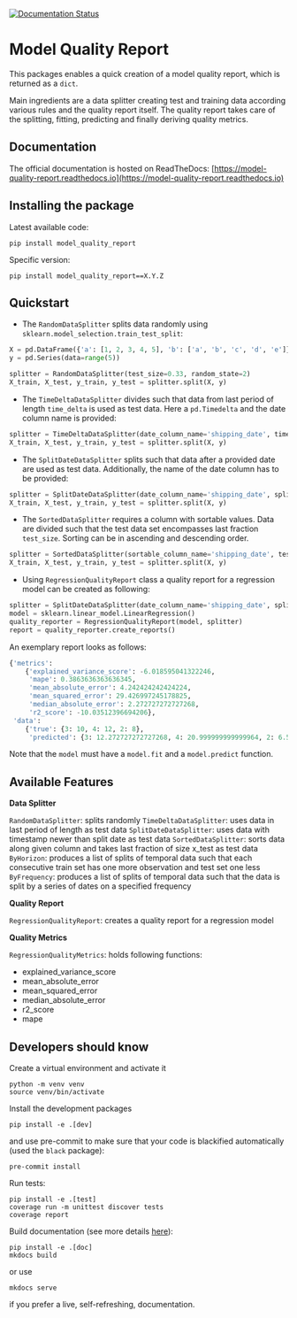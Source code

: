 [![Documentation Status](https://readthedocs.org/projects/model-quality-report/badge/?version=latest&style=flat-square)](https://model-quality-report.readthedocs.io/en/latest/?badge=latest)

# Model Quality Report

This packages enables a quick creation of a model quality report, which is returned 
as a `dict`. 

Main ingredients are a data splitter creating test and training data according various rules and the quality report itself. The quality report takes care of the splitting, fitting, predicting and finally deriving quality metrics.  

## Documentation

The official documentation is hosted on ReadTheDocs: [https://model-quality-report.readthedocs.io](https://model-quality-report.readthedocs.io)

## Installing the package

Latest available code:
```shell
pip install model_quality_report
```
Specific version:
```shell
pip install model_quality_report==X.Y.Z
```

## Quickstart

* The `RandomDataSplitter` splits data randomly using `sklearn.model_selection.train_test_split`:
```python
X = pd.DataFrame({'a': [1, 2, 3, 4, 5], 'b': ['a', 'b', 'c', 'd', 'e']})
y = pd.Series(data=range(5))

splitter = RandomDataSplitter(test_size=0.33, random_state=2)
X_train, X_test, y_train, y_test = splitter.split(X, y)
```

* The `TimeDeltaDataSplitter` divides such that data from last period of length `time_delta` is used as test data. Here a `pd.Timedelta` and the date column name is provided:
```python
splitter = TimeDeltaDataSplitter(date_column_name='shipping_date', time_delta=pd.Timedelta(3, unit='h')) 
X_train, X_test, y_train, y_test = splitter.split(X, y)
```

* The `SplitDateDataSplitter` splits such that data after a provided date are used as test data. Additionally, the name of the date column has to be provided:
```python
splitter = SplitDateDataSplitter(date_column_name='shipping_date', split_date=pd.Timstamp('2016-01-01'))
X_train, X_test, y_train, y_test = splitter.split(X, y)
```

* The `SortedDataSplitter` requires a column with sortable values. Data are divided such that the test data set encompasses last fraction `test_size`. Sorting can be in ascending and descending order. 
```python
splitter = SortedDataSplitter(sortable_column_name='shipping_date', test_size=0.2, ascending=True)
X_train, X_test, y_train, y_test = splitter.split(X, y)
```

* Using `RegressionQualityReport` class a quality report for a regression model can be created as following:

```python
splitter = SplitDateDataSplitter(date_column_name='shipping_date', split_date=pd.Timstamp('2016-01-01'))
model = sklearn.linear_model.LinearRegression()
quality_reporter = RegressionQualityReport(model, splitter)
report = quality_reporter.create_reports()
```
An exemplary report looks as follows:
```python
{'metrics': 
    {'explained_variance_score': -6.018595041322246, 
     'mape': 0.3863636363636345, 
     'mean_absolute_error': 4.242424242424224, 
     'mean_squared_error': 29.426997245178825, 
     'median_absolute_error': 2.272727272727268, 
     'r2_score': -10.03512396694206}, 
 'data': 
    {'true': {3: 10, 4: 12, 2: 8}, 
     'predicted': {3: 12.272727272727268, 4: 20.999999999999964, 2: 6.545454545454561}}}  
```
Note that the `model` must have a `model.fit` and a `model.predict` function.

## Available Features

**Data Splitter**

`RandomDataSplitter`: splits randomly
`TimeDeltaDataSplitter`: uses data in last period of length as test data
`SplitDateDataSplitter`: uses data with timestamp newer than split date as test data
`SortedDataSplitter`: sorts data along given column and takes last fraction of size x_test as test data
`ByHorizon`: produces a list of splits of temporal data such that each consecutive train set has one more observation and test set one less
`ByFrequency`: produces a list of splits of temporal data such that the data is split by a series of dates on a specified frequency

**Quality Report**

`RegressionQualityReport`: creates a quality report for a regression model

**Quality Metrics**

`RegressionQualityMetrics`: holds following functions: 
   * explained_variance_score
   * mean_absolute_error
   * mean_squared_error
   * median_absolute_error
   * r2_score
   * mape

## Developers should know

Create a virtual environment and activate it
```shell
python -m venv venv
source venv/bin/activate
```
Install the development packages
```shell
pip install -e .[dev]
```
and use pre-commit to make sure that your code is blackified automatically (used the `black` package):
```shell
pre-commit install
```
Run tests:
```shell
pip install -e .[test]
coverage run -m unittest discover tests
coverage report
```
Build documentation (see more details [here](https://www.mkdocs.org/#getting-started)):
```shell
pip install -e .[doc]
mkdocs build
```
or use
```shell
mkdocs serve
```
if you prefer a live, self-refreshing, documentation.
